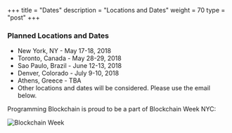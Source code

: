 +++
title = "Dates"
description = "Locations and Dates"
weight = 70
type = "post"
+++

### Planned Locations and Dates
  * New York, NY - May 17-18, 2018
  * Toronto, Canada - May 28-29, 2018
  * Sao Paulo, Brazil - June 12-13, 2018
  * Denver, Colorado - July 9-10, 2018
  * Athens, Greece - TBA
  * Other locations and dates will be considered. Please use the email below.

Programming Blockchain is proud to be a part of Blockchain Week NYC:

![Blockchain Week](/img/blockchainweek.png "")
